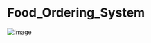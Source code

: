 # Food_Ordering_System


![image](https://github.com/AnavJaiswal07/Food_Ordering_System/assets/99328238/bea88875-a5eb-4568-a9f3-3cd0d8526c91)



